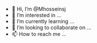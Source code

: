 - 👋 Hi, I’m @Mhosseinsj
- 👀 I’m interested in ...
- 🌱 I’m currently learning ...
- 💞️ I’m looking to collaborate on ...
- 📫 How to reach me ...

<!---
Mhosseinsj/Mhosseinsj is a ✨ special ✨ repository because its `README.md` (this file) appears on your GitHub profile.
You can click the Preview link to take a look at your changes.
--->
